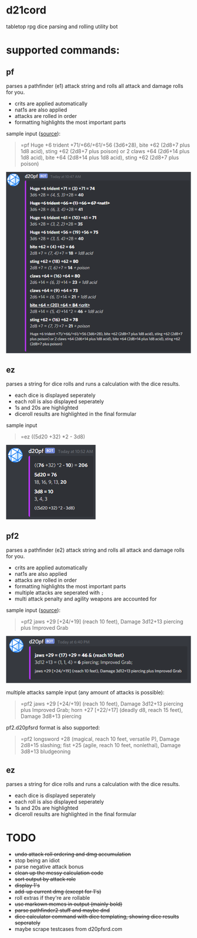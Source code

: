# d21cord
tabletop rpg dice parsing and rolling utility bot

# supported commands:

## pf
parses a pathfinder (e1) attack string and rolls all attack and damage rolls for you.
- crits are applied automatically
- nat1s are also applied
- attacks are rolled in order
- formatting highlights the most important parts

sample input ([source](https://www.d20pfsrd.com/bestiary/monster-listings/outsiders/devil/devils-unique/devil-lucifer-prince-of-darkness-tohc)):
> =pf Huge +6 trident +71/+66/+61/+56 (3d6+28), bite +62 (2d8+7 plus 1d8 acid), sting +62 (2d8+7 plus poison) or 2 claws +64 (2d6+14 plus 1d8 acid), bite +64 (2d8+14 plus 1d8 acid), sting +62 (2d8+7 plus poison)

![pf command output](scrots/pf.png)

## ez
parses a string for dice rolls and runs a calculation with the dice results.
- each dice is displayed seperately
- each roll is also displayed seperately
- 1s and 20s are highlighted
- diceroll results are highlighted in the final formular

sample input
> =ez ((5d20 +32) *2 - 3d8)

![ez command output](scrots/ez.png)

## pf2
parses a pathfinder (e2) attack string and rolls all attack and damage rolls for you.
- crits are applied automatically
- nat1s are also applied
- attacks are rolled in order
- formatting highlights the most important parts
- multiple attacks are seperated with `;`
- multi attack penalty and agility weapons are accounted for

sample input ([source](https://2e.aonprd.com/Monsters.aspx?ID=526)):
> =pf2 jaws +29 [+24/+19] (reach 10 feet), Damage 3d12+13 piercing plus Improved Grab

![pf2 command output](scrots/pf2.png)

multiple attacks sample input (any amount of attacks is possible):
> =pf2 jaws +29 [+24/+19] (reach 10 feet), Damage 3d12+13 piercing plus Improved Grab; horn +27 [+22/+17] (deadly d8, reach 15 feet), Damage 3d8+13 piercing

pf2.d20pfsrd format is also supported:
> =pf2 longsword +28 (magical, reach 10 feet, versatile P), Damage 2d8+15 slashing; fist +25 (agile, reach 10 feet, nonlethal), Damage 3d8+13 bludgeoning

## ez
parses a string for dice rolls and runs a calculation with the dice results.
- each dice is displayed seperately
- each roll is also displayed seperately
- 1s and 20s are highlighted
- diceroll results are highlighted in the final formular
# TODO
- ~~undo attack roll ordering and dmg accumulation~~
- stop being an idiot
- parse negative attack bonus
- ~~clean up the messy calculation code~~
- ~~sort output by attack role~~
- ~~display 1's~~
- ~~add-up current dmg (except for 1's)~~
- roll extras if they're are rollable
- ~~use markown memes in output (mainly bold)~~
- ~~parse pathfinder2 stuff and maybe dnd~~
- ~~dice calculator command with dice templating, showing dice results seperately~~
- maybe scrape testcases from d20pfsrd.com
